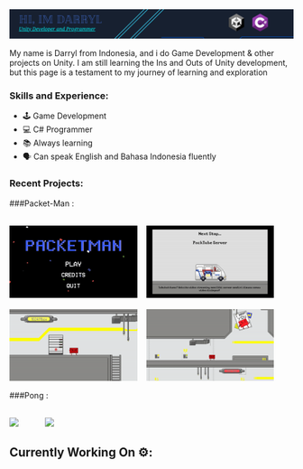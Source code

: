 <img src="https://github.com/PerpleXG29/PerpleXG29/blob/main/Github%20Banner.png" border="0" width="1920" align="centre">

My name is Darryl from Indonesia, and i do Game Development & other projects on Unity. I am still learning the Ins and Outs of Unity development, but this page is a testament to my journey of learning and exploration



### Skills and Experience:
* 🕹️ Game Development
* 💻 C# Programmer
* 📚 Always learning
* 🗣️ Can speak English and Bahasa Indonesia fluently


### Recent Projects:

###Packet-Man :
<br></br>

<img src="https://github.com/PerpleXG29/PerpleXG29/blob/17d89f11c23e01dec61dc9f19faf3020092657cf/PacketMan%20Main%20Menu.gif" border="0" width="45%"/>&nbsp; &nbsp; <img src="https://github.com/PerpleXG29/PerpleXG29/blob/17d89f11c23e01dec61dc9f19faf3020092657cf/PacketMan%20Loading%20Screen.gif" border="0" width="45%"/><br><br> <img src="https://github.com/PerpleXG29/PerpleXG29/blob/17d89f11c23e01dec61dc9f19faf3020092657cf/PacketMan%20GamePlay%201.gif" border="0" width="45%"/>&nbsp; &nbsp; <img src="https://github.com/PerpleXG29/PerpleXG29/blob/17d89f11c23e01dec61dc9f19faf3020092657cf/PacketMan%20GamePlay%202.gif" border="0" width="45%"/>

###Pong :
<br></br>

<img src="https://github.com/PerpleXG29/PerpleXG29/blob/8dc483f2f39208db99cd8d2bb3cdb3e90e88cd50/Pong%201.gif" border="0" width="45%"/>&nbsp; &nbsp;&nbsp; &nbsp;&nbsp; &nbsp;&nbsp; &nbsp;<img src="https://github.com/PerpleXG29/PerpleXG29/blob/2e65c22e10934629745e4f7d9b19516878468e79/Pong%202.gif" border="0" width="45%"/>


## Currently Working On ⚙️:
